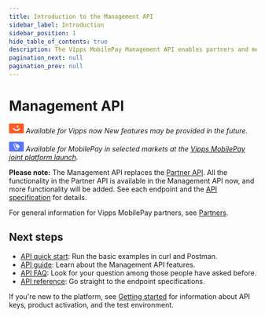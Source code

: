 ```yaml
---
title: Introduction to the Management API
sidebar_label: Introduction
sidebar_position: 1
hide_table_of_contents: true
description: The Vipps MobilePay Management API enables partners and merchants to manage their sales units.
pagination_next: null
pagination_prev: null
---
```


# Management API

![Vipps](./images/vipps.png) *Available for Vipps now  New features may be provided in the future.*

![MobilePay](./images/mp.png) *Available for MobilePay in selected markets at the [Vipps MobilePay joint platform launch](https://www.vippsmobilepay.com/#about).*

**Please note:**
The Management API replaces the
[Partner API](https://developer.vippsmobilepay.com/docs/APIs/partner-api/).
All the functionality in the Partner API is available in the Management API now,
and more functionality will be added. See each endpoint and the
[API specification](https://developer.vippsmobilepay.com/api/management/)
for details.

For general information for Vipps MobilePay partners, see
[Partners](https://developer.vippsmobilepay.com/docs/partner).

## Next steps

* [API quick start](management-api-quick-start.md): Run the basic examples in curl and Postman.
* [API guide](management-api-guide.md): Learn about the Management API features.
* [API FAQ](management-api-faq.md): Look for your question among those people have asked before.
* [API reference](https://developer.vippsmobilepay.com/api/management): Go straight to the endpoint specifications.

If you're new to the platform, see
[Getting started](https://developer.vippsmobilepay.com/docs/getting-started/)
for information about API keys, product activation, and the test environment.
